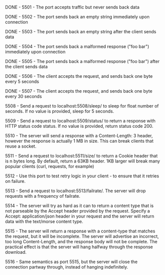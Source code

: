 DONE - 5501 - The port accepts traffic but never sends back data

DONE - 5502 - The port sends back an empty string immediately upon connection

DONE - 5503 - The port sends back an empty string after the client sends data

DONE - 5504 - The port sends back a malformed response ("foo bar") immediately upon connection

DONE - 5505 - The port sends back a malformed response ("foo bar") after the client sends data

DONE - 5506 - The client accepts the request, and sends back one byte every 5 seconds

DONE - 5507 - The client accepts the request, and sends back one byte every 30 seconds

5508 - Send a request to localhost:5508/sleep/<float> to sleep for float number of seconds. If no value is provided, sleep for 5 seconds.

5509 - Send a request to localhost:5509/status/<int> to return a response with HTTP status code status. If no value is provided, return status code 200.

5510 - The server will send a response with a Content-Length: 3 header, however the response is actually 1 MB in size. This can break clients that reuse a socket.

5511 - Send a request to localhost:5511/size/<int> to return a Cookie header that is n bytes long. By default, return a 63KB header. 1KB larger will break many popular clients (curl, requests, for example)

5512 - Use this port to test retry logic in your client - to ensure that it retries on failure.

5513 - Send a request to localhost:5513/failrate/<float>. The server will drop requests with a frequency of failrate.

5514 - The server will try as hard as it can to return a content type that is not parseable by the Accept header provided by the request. Specify a Accept: application/json header in your request and the server will return data with the text/morse content type. 

5515 - The server will return a response with a content-type that matches the request, but it will be incomplete. The server will advertise an incorrect, too long Content-Length, and the response body will not be complete. The practical effect is that the server will hang halfway through the response download.

5516 - Same semantics as port 5515, but the server will close the connection partway through, instead of hanging indefinitely.
